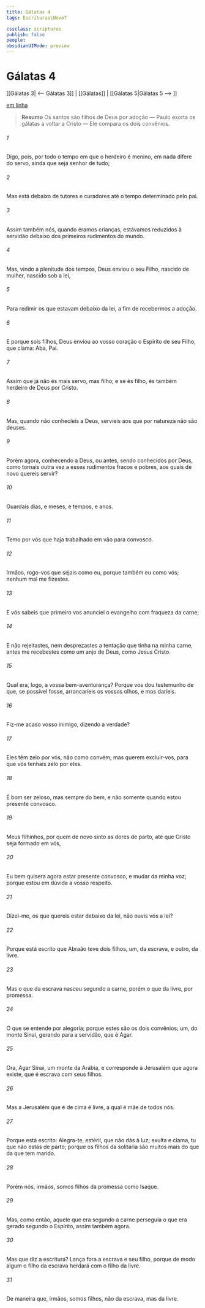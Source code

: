 ```yaml
---
title: Gálatas 4
tags: Escrituras\NovoT

cssclass: scriptures
publish: false
people:
obsidianUIMode: preview
---
```


# Gálatas 4
[[Gálatas 3| <-- Gálatas 3]] | [[Gálatas]] | [[Gálatas 5|Gálatas 5 --> ]]

[em linha](https://churchofjesuschrist.org/study/scriptures/nt/gal/4?lang=por)

> __Resumo__
Os santos são filhos de Deus por adoção — Paulo exorta os gálatas a voltar a Cristo — Ele compara os dois convênios.

###### 1 
Digo, pois,  por todo o tempo em que o herdeiro é menino, em nada difere do servo, ainda que seja senhor de tudo;

###### 2 
Mas está debaixo de tutores e curadores até o tempo determinado pelo pai.

###### 3 
Assim também nós, quando éramos crianças, estávamos reduzidos à servidão debaixo dos primeiros rudimentos do mundo.

###### 4 
Mas, vindo a plenitude dos tempos, Deus enviou o seu Filho, nascido de mulher, nascido sob a lei,

###### 5 
Para redimir os que estavam debaixo da lei, a fim de recebermos a adoção.

###### 6 
E porque sois filhos, Deus enviou ao vosso coração o Espírito de seu Filho, que clama: Aba, Pai.

###### 7 
Assim que já não és mais servo, mas filho; e se és filho, és também herdeiro de Deus por Cristo.

###### 8 
Mas, quando não conhecíeis a Deus, servíeis aos que por natureza não são deuses.

###### 9 
Porém agora, conhecendo a Deus, ou antes, sendo conhecidos por Deus, como tornais outra vez a esses rudimentos fracos e pobres, aos quais de novo quereis servir?

###### 10 
Guardais dias, e meses, e tempos, e anos.

###### 11 
Temo por vós que haja trabalhado em vão para convosco.

###### 12 
Irmãos, rogo-vos que sejais como eu, porque também eu  como vós; nenhum mal me fizestes.

###### 13 
E vós sabeis que primeiro vos anunciei o evangelho com fraqueza da carne;

###### 14 
E não rejeitastes, nem desprezastes a tentação que tinha na minha carne, antes me recebestes como um anjo de Deus, como  Jesus Cristo.

###### 15 
Qual era, logo, a vossa bem-aventurança? Porque vos dou testemunho de que, se possível fosse, arrancaríeis os vossos olhos, e mos daríeis.

###### 16 
Fiz-me acaso vosso inimigo, dizendo a verdade?

###### 17 
Eles têm zelo por vós, não como convém; mas querem excluir-vos, para que vós tenhais zelo por eles.

###### 18 
É bom ser zeloso, mas sempre do bem, e não somente quando estou presente convosco.

###### 19 
Meus filhinhos, por quem de novo sinto as dores de parto, até que Cristo seja formado em vós,

###### 20 
Eu bem quisera agora estar presente convosco, e mudar  da minha voz; porque estou em dúvida a vosso respeito.

###### 21 
Dizei-me, os que quereis estar debaixo da lei, não ouvis vós a lei?

###### 22 
Porque está escrito que Abraão teve dois filhos, um, da escrava, e outro, da livre.

###### 23 
Mas o que  da escrava nasceu segundo a carne, porém o que  da livre, por promessa.

###### 24 
O que se entende por alegoria; porque estes são os dois convênios; um, do monte Sinai, gerando  para a servidão, que é Agar.

###### 25 
Ora, Agar  Sinai, um monte da Arábia, e corresponde à Jerusalém que agora existe, que é escrava com seus filhos.

###### 26 
Mas a Jerusalém que é de cima é livre, a qual é mãe de todos nós.

###### 27 
Porque está escrito: Alegra-te, estéril, que não dás à luz; exulta e clama, tu que não estás de parto; porque os filhos da solitária são muitos mais do que  da que tem marido.

###### 28 
Porém nós, irmãos, somos filhos da promessa como Isaque.

###### 29 
Mas, como então, aquele que era  segundo a carne perseguia o que era gerado segundo o Espírito, assim  também agora.

###### 30 
Mas que diz a escritura? Lança fora a escrava e seu filho, porque de modo algum o filho da escrava herdará com o filho da livre.

###### 31 
De maneira que, irmãos, somos filhos, não da escrava, mas da livre.

